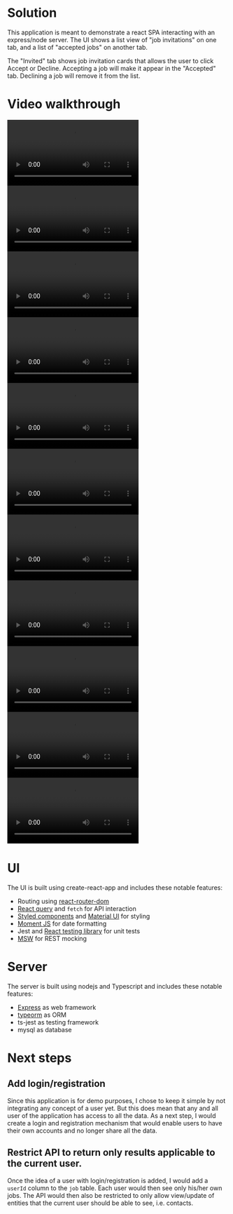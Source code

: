 # Solution
This application is meant to demonstrate a react SPA interacting with an express/node server. The UI shows a list view of "job invitations" on one tab, and a list of "accepted jobs" on another tab. 

The "Invited" tab shows job invitation cards that allows the user to click Accept or Decline. Accepting a job will make it appear in the "Accepted" tab. Declining a job will remove it from the list.

# Video walkthrough
![Video 1](./docs/1.mp4)
![Video 2](./docs/2.mp4)
![Video 3](./docs/3.mp4)
![Video 4](./docs/4.mp4)
![Video 5](./docs/5.mp4)
![Video 6](./docs/6.mp4)
![Video 7](./docs/7.mp4)
![Video 8](./docs/8.mp4)
![Video 9](./docs/9.mp4)
![Video 10](./docs/10.mp4)
![Video 11](./docs/11.mp4)

# UI
The UI is built using create-react-app and includes these notable features:

- Routing using [react-router-dom](https://reactrouter.com/web/guides/quick-start)
- [React query](https://react-query.tanstack.com/overview) and `fetch` for API interaction
- [Styled components](https://styled-components.com/) and [Material UI](https://material-ui.com/getting-started/installation/) for styling
- [Moment JS](https://momentjs.com/) for date formatting
- Jest and [React testing library](https://testing-library.com/docs/react-testing-library/intro/) for unit tests
- [MSW](https://mswjs.io/docs/) for REST mocking


# Server
The server is built using nodejs and Typescript and includes these notable features:

- [Express](https://expressjs.com/) as web framework
- [typeorm](https://typeorm.io/#/) as ORM
- ts-jest as testing framework
- mysql as database

# Next steps
## Add login/registration
Since this application is for demo purposes, I chose to keep it simple by not integrating any concept of a user yet. But this does mean that any and all user of the application has access to all the data. As a next step, I would create a login and registration mechanism that would enable users to have their own accounts and no longer share all the data.

## Restrict API to return only results applicable to the current user.
Once the idea of a user with login/registration is added, I would add a `userId` column to the `job` table. Each user would then see only his/her own jobs. The API would then also be restricted to only allow view/update of entities that the current user should be able to see, i.e. contacts. 
